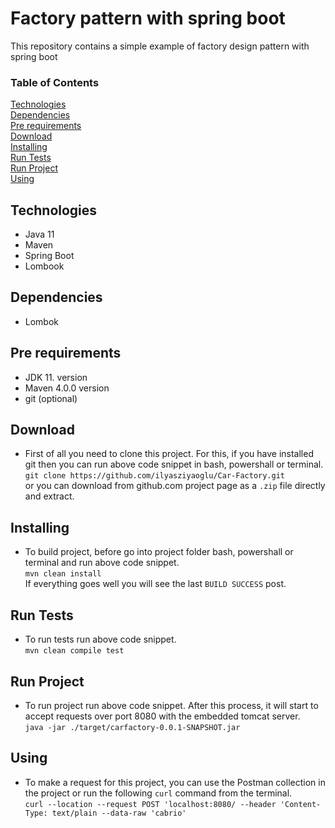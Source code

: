 # Factory pattern with spring boot

This repository contains a simple example of factory design pattern with spring boot

### Table of Contents  
[Technologies](#technologies)<br>
[Dependencies](#dependencies)<br>
[Pre requirements](#requirements)<br>
[Download](#download)<br>
[Installing](#installing)<br>
[Run Tests](#runtests)<br>
[Run Project](#run)<br>
[Using](#using)

<a name="technologies"/></a>
## Technologies
  * Java 11
  * Maven
  * Spring Boot
  * Lombook
  
<a name="dependencies"/></a>
## Dependencies
  * Lombok

<a name="requirements"/></a>
## Pre requirements
  * JDK 11. version
  * Maven 4.0.0 version
  * git (optional)

<a name="download"/></a>
## Download
  * First of all you need to clone this project. For this, if you have installed git then you can run above code snippet in bash, powershall or terminal.<br>
      `git clone https://github.com/ilyasziyaoglu/Car-Factory.git`<br>
    or you can download from github.com project page as a `.zip` file directly and extract.

<a name="installing"/></a>
## Installing
  * To build project, before go into project folder bash, powershall or terminal and run above code snippet.<br>
    `mvn clean install`<br>
    If everything goes well you will see the last `BUILD SUCCESS` post.

<a name="runtests"/></a>
## Run Tests
  * To run tests run above code snippet.<br>
    `mvn clean compile test`<br>

<a name="run"/></a>
## Run Project
  * To run project run above code snippet. After this process, it will start to accept requests over port 8080 with the embedded tomcat server.<br>
    `java -jar ./target/carfactory-0.0.1-SNAPSHOT.jar`<br>

<a name="using"/></a>
## Using
  * To make a request for this project, you can use the Postman collection in the project or run the following `curl` command from the terminal.<br>
    `curl --location --request POST 'localhost:8080/ --header 'Content-Type: text/plain --data-raw 'cabrio'`
